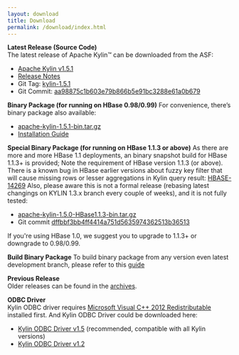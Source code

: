 ```yaml
---
layout: download
title: Download
permalink: /download/index.html
---
```


__Latest Release (Source Code)__  
The latest release of Apache Kylin™ can be downloaded from the ASF:

* [Apache Kylin v1.5.1](http://www.apache.org/dyn/closer.cgi/kylin/apache-kylin-1.5.1/)
* [Release Notes](http://kylin.apache.org/docs15/release_notes.html)
* Git Tag: [kylin-1.5.1](https://github.com/apache/kylin/tree/kylin-1.5.1)
* Git Commit: [aa98875c1b603e79b866b5e91bc3288e61a0b679](https://github.com/apache/kylin/commit/aa98875c1b603e79b866b5e91bc3288e61a0b679)

__Binary Package (for running on HBase 0.98/0.99)__
For convenience, there’s binary package also available: 

* [apache-kylin-1.5.1-bin.tar.gz](https://dist.apache.org/repos/dist/release/kylin/apache-kylin-1.5.1/apache-kylin-1.5.1-bin.tar.gz)
* [Installation Guide](http://kylin.apache.org/docs15/install)

__Special Binary Package (for running on HBase 1.1.3 or above)__
As there are more and more HBase 1.1 deployments, an binary snapshot build for HBase 1.1.3+ is provided; 
Note the requirement of HBase version 1.1.3 (or above). There is a known bug in HBase earlier versions about fuzzy key filter that will cause
missing rows or lesser aggregations in Kylin query result: [HBASE-14269](https://issues.apache.org/jira/browse/HBASE-14269)
Also, please aware this is not a formal release (rebasing latest changings on KYLIN 1.3.x branch every couple of weeks), and it is not fully tested:

* [apache-kylin-1.5.0-HBase1.1.3-bin.tar.gz](https://dist.apache.org/repos/dist/release/kylin/apache-kylin-1.5.0/apache-kylin-1.5.0-HBase1.1.3-bin.tar.gz)
* Git commit [dffbbf3bb4ff4414a751d5635974362513b36513](https://github.com/apache/kylin/commit/dffbbf3bb4ff4414a751d5635974362513b36513) 

If you're using HBase 1.0, we suggest you to upgrade to 1.1.3+ or downgrade to 0.98/0.99.

__Build Binary Package__
To build binary package from any version even latest development branch, please refer to this [guide](https://kylin.apache.org/development/howto_package.html)

__Previous Release__  
 Older releases can be found in the [archives](https://archive.apache.org/dist/kylin/).
    
__ODBC Driver__  
Kylin ODBC driver requires [Microsoft Visual C++ 2012 Redistributable](http://www.microsoft.com/en-us/download/details.aspx?id=30679) installed first. 
And Kylin ODBC Driver could be downloaded here: 

* [Kylin ODBC Driver v1.5](http://kylin.apache.org/download/KylinODBCDriver-1.5.zip) (recommended, compatible with all Kylin versions)
* [Kylin ODBC Driver v1.2](http://kylin.apache.org/download/KylinODBCDriver-1.2.zip)


